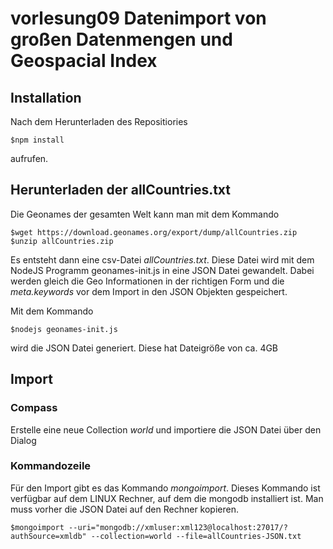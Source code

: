# vorlesung09 Datenimport von großen Datenmengen und Geospacial Index

## Installation

Nach dem Herunterladen des Repositiories
```
$npm install
```
aufrufen.

## Herunterladen der allCountries.txt

Die Geonames der gesamten Welt kann man mit dem Kommando

```
$wget https://download.geonames.org/export/dump/allCountries.zip
$unzip allCountries.zip
```

Es entsteht dann eine csv-Datei *allCountries.txt*. Diese Datei wird mit dem NodeJS Programm geonames-init.js in eine JSON Datei gewandelt. Dabei werden gleich die Geo Informationen in der richtigen Form und die *meta.keywords* vor dem Import in den JSON Objekten gespeichert.

Mit dem Kommando
```
$nodejs geonames-init.js
```
wird die JSON Datei generiert. Diese hat Dateigröße von ca. 4GB

## Import

### Compass

Erstelle eine neue Collection *world* und importiere die JSON Datei über den Dialog

### Kommandozeile

Für den Import gibt es das Kommando *mongoimport*. Dieses Kommando ist verfügbar auf dem LINUX Rechner, auf dem die mongodb installiert ist. Man muss vorher die JSON Datei auf den Rechner kopieren.

```
$mongoimport --uri="mongodb://xmluser:xml123@localhost:27017/?authSource=xmldb" --collection=world --file=allCountries-JSON.txt
```





